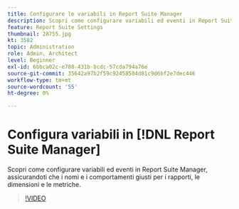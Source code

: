 ```yaml
---
title: Configurare le variabili in Report Suite Manager
description: Scopri come configurare variabili ed eventi in Report Suite Manager, assicurandoti che i nomi e i comportamenti giusti per i rapporti, le dimensioni e le metriche.
feature: Report Suite Settings
thumbnail: 28755.jpg
kt: 3582
topic: Administration
role: Admin, Architect
level: Beginner
exl-id: 6bbca02c-e788-431b-bcdc-57cda794a76e
source-git-commit: 35642a97b2f59c92458504d81c9d6bf2e7dec446
workflow-type: tm+mt
source-wordcount: '55'
ht-degree: 0%

---
```


# Configura variabili in [!DNL Report Suite Manager]

Scopri come configurare variabili ed eventi in Report Suite Manager, assicurandoti che i nomi e i comportamenti giusti per i rapporti, le dimensioni e le metriche.

>[!VIDEO](https://video.tv.adobe.com/v/28755/?quality=12&learn=on)

